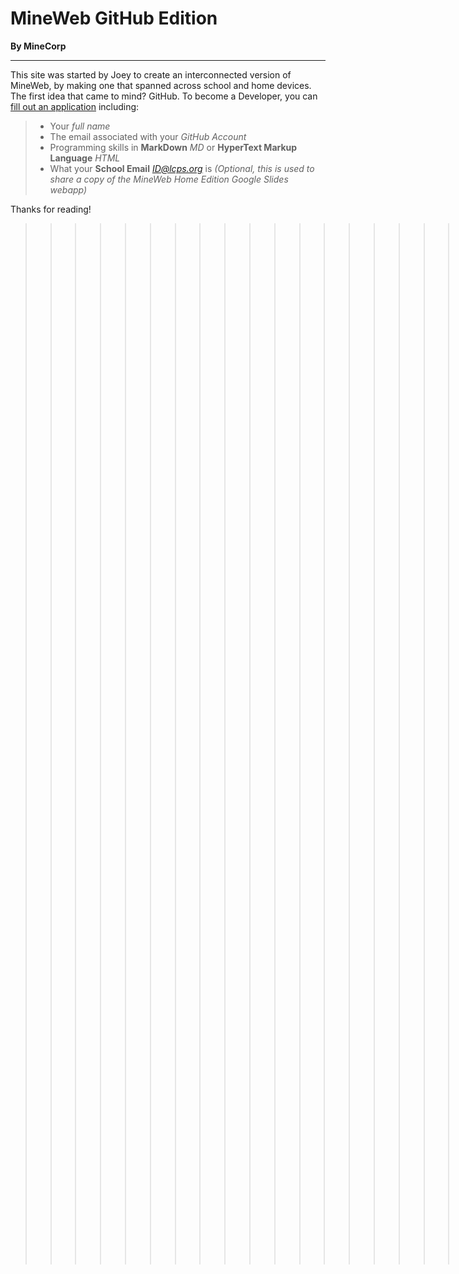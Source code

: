 # MineWeb **GitHub Edition**
**By MineCorp**
* * *
This site was started by Joey to create an interconnected version of MineWeb, by making one that spanned across school and home devices. The first idea that came to mind? GitHub.
To become a Developer, you can [fill out an application](https://goo.gl/forms/3mTiYhbA0fqEA4kr1) including:
>* Your *full name*
>* The email associated with your *GitHub Account*
>* Programming skills in **MarkDown** *MD* or **HyperText Markup Language** *HTML*
>* What your **School Email** *ID@lcps.org* is *(Optional, this is used to share a copy of the MineWeb Home Edition Google Slides webapp)*

Thanks for reading! 
>>>>>>>>>>>>>>>>>>>This was originally made by Joey Moore and is still made by Joey at the time of writing *(**Sunday, July 15, 2018** at **5:50 PM**)* 
